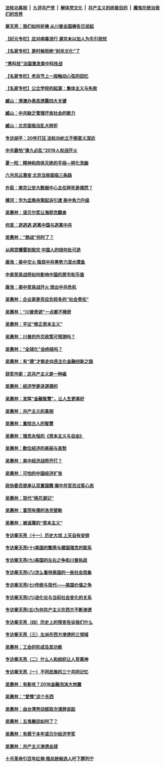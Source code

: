 

####  [法轮功真相](../../../../basic/blob/master/README.md?t=07031902) &nbsp;|&nbsp; [九评共产党](../../../../9ping.md/blob/master/README.md?t=07031902) &nbsp;|&nbsp; [解体党文化](../../../../jtdwh.md/blob/master/README.md?t=07031902)  &nbsp;|&nbsp; [共产主义的终极目的](../../../../gczydzjmd.md/blob/master/README.md?t=07031902) &nbsp;|&nbsp; [魔鬼在统治我们的世界](../../../../mgztzwmdsj.md/blob/master/README.md?t=07031902) 

#### [章天亮：我们如何祈祷 从川普全国祷告日说起](../pages/nsc423/n11944627.md?t=07031902) 

#### [【纪元专栏】应对病毒流行 渥京未以加人为先引担忧](../pages/nsc423/n11875714.md?t=07031902) 

#### [【名家专栏】是时候拒绝“封杀文化”了](../pages/nsc423/n11814093.md?t=07031902) 

#### [“黑科技”治国激发美中科技战](../pages/nsc423/n11638056.md?t=07031902) 

#### [【名家专栏】老兵节上一段触动心弦的回忆](../pages/nsc423/n11646016.md?t=07031902) 

#### [【名家专栏】公立学校的起源：集体主义与失败](../pages/nsc423/n11601833.md?t=07031902) 

#### [臧山：港澳办表态透露四大关键](../pages/nsc423/n11421628.md?t=07031902) 

#### [臧山：中共缺乏管理开放社会的能力](../pages/nsc423/n11407457.md?t=07031902) 

#### [臧山：北京面临治乱大转折](../pages/nsc423/n11406895.md?t=07031902) 

#### [专访胡平：20年打压 法轮功屹立不倒意义深远](../pages/nsc423/n11398800.md?t=07031902) 

#### [中共最怕“逢九必乱”2019人权战开火](../pages/nsc423/n11385248.md?t=07031902) 

#### [夏一阳：精神和肉体灭绝的手段—转化洗脑](../pages/nsc423/n11368250.md?t=07031902) 

#### [六月风云激变 北京当局面临三条路](../pages/nsc423/n11313668.md?t=07031902) 

#### [许茹：南京公安大数据中心主任猝死是偶然？](../pages/nsc423/n11064744.md?t=07031902) 

#### [横河：华为孟晚舟案起诉引渡 美中角力升级](../pages/nsc423/n11027230.md?t=07031902) 

#### [吴惠林：诺贝尔奖让海耶克翻身](../pages/nsc423/n10890049.md?t=07031902) 

#### [何坚：逃逃逃 逃离中国与逃离中共](../pages/nsc423/n10592891.md?t=07031902) 

#### [吴惠林：“商战”何时了？](../pages/nsc423/n10573558.md?t=07031902) 

#### [从网贷爆雷到股灾 中国人的钱何处可逃](../pages/nsc423/n10572800.md?t=07031902) 

#### [唐浩：美中交火 隐现中共黑势力混水摸鱼](../pages/nsc423/n10544040.md?t=07031902) 

#### [中美贸易战将如何影响中国的房市和币值](../pages/nsc423/n10543697.md?t=07031902) 

#### [唐浩：美中贸易战开火 烧出中共危机](../pages/nsc423/n10540126.md?t=07031902) 

#### [吴惠林：企业家是否应负较多的“社会责任”](../pages/nsc423/n10535022.md?t=07031902) 

#### [吴惠林：“川普奇迹”一点都不稀奇](../pages/nsc423/n10512808.md?t=07031902) 

#### [吴惠林：平议“修正资本主义”](../pages/nsc423/n10495724.md?t=07031902) 

#### [吴惠林：川普的外交政策可预测吗？](../pages/nsc423/n10462387.md?t=07031902) 

#### [吴惠林：“全球化”会终结吗？](../pages/nsc423/n10452838.md?t=07031902) 

#### [吴惠林：有“德”才能走向民主化金融创新之路](../pages/nsc423/n10432292.md?t=07031902) 

#### [获奖作家：这共产主义是一种癌](../pages/nsc423/n10431541.md?t=07031902) 

#### [吴惠林：经济学是讲道德的](../pages/nsc423/n10398014.md?t=07031902) 

#### [吴惠林：发挥“金融智慧”，让人生更美好](../pages/nsc423/n10375019.md?t=07031902) 

#### [吴惠林：共产主义的真相](../pages/nsc423/n10351394.md?t=07031902) 

#### [吴惠林：重拾古人的智慧](../pages/nsc423/n10337691.md?t=07031902) 

#### [吴惠林：理念永恒的《资本主义与自由》](../pages/nsc423/n10316274.md?t=07031902) 

#### [吴惠林：数位经济的美丽与哀愁](../pages/nsc423/n10292946.md?t=07031902) 

#### [吴惠林：美中经济战将开打？](../pages/nsc423/n10258825.md?t=07031902) 

#### [吴惠林：可怕的中国经济扩张](../pages/nsc423/n10219147.md?t=07031902) 

#### [政协委员提承认双重国籍 揭中共官员过客心态](../pages/nsc423/n10208809.md?t=07031902) 

#### [吴惠林：现代“桃花源记”](../pages/nsc423/n10185234.md?t=07031902) 

#### [吴惠林：富而有德的洛克斐勒](../pages/nsc423/n10142264.md?t=07031902) 

#### [吴惠林：被诬蔑的“资本主义”](../pages/nsc423/n10124816.md?t=07031902) 

#### [专访章天亮（十一）历史大戏 上天自有安排](../pages/nsc423/n10094905.md?t=07031902) 

#### [专访章天亮(十)美国的繁荣与建国理念的联系](../pages/nsc423/n10094899.md?t=07031902) 

#### [专访章天亮(九)美国的左右之争和川普执政](../pages/nsc423/n10094889.md?t=07031902) 

#### [专访章天亮(八)怎么看待美国的一些社会现象](../pages/nsc423/n10094857.md?t=07031902) 

#### [专访章天亮(七)传统与现代——美国价值之争](../pages/nsc423/n10093140.md?t=07031902) 

#### [专访章天亮(六)进化论与当前社会变化的关系](../pages/nsc423/n10092036.md?t=07031902) 

#### [专访章天亮(五)为何共产主义在西方不断渗透](../pages/nsc423/n10083620.md?t=07031902) 

#### [专访章天亮（四）历史上的预言告诉我们什么](../pages/nsc423/n10083606.md?t=07031902) 

#### [专访章天亮（三）左派在西方渗透的三领域](../pages/nsc423/n10081115.md?t=07031902) 

#### [吴惠林：工会的形成及其功能](../pages/nsc423/n10080633.md?t=07031902) 

#### [专访章天亮（二）什么人和组织让人背离神](../pages/nsc423/n10076637.md?t=07031902) 

#### [专访章天亮（一）不同民族的三个共同记忆](../pages/nsc423/n10074188.md?t=07031902) 

#### [吴惠林：有影呒？2018金融泡沫大地震](../pages/nsc423/n10040534.md?t=07031902) 

#### [吴惠林：“爱情”这个东西](../pages/nsc423/n10019423.md?t=07031902) 

#### [吴惠林：由台湾劳动部政次请辞说起](../pages/nsc423/n9979679.md?t=07031902) 

#### [吴惠林：五鬼搬运如何了？](../pages/nsc423/n9925338.md?t=07031902) 

#### [吴惠林：有感于本年诺贝尔经济学奖](../pages/nsc423/n9871883.md?t=07031902) 

#### [吴惠林：共产主义渗透全球](../pages/nsc423/n9812748.md?t=07031902) 

#### [十月革命引百年红祸 俄总统候选人吁下葬列宁](../pages/nsc423/n9810182.md?t=07031902) 

